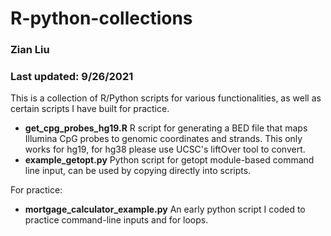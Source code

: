 # R-python-collections
### Zian Liu
### Last updated: 9/26/2021

This is a collection of R/Python scripts for various functionalities, as well as certain scripts I have built for practice.

* **get_cpg_probes_hg19.R** R script for generating a BED file that maps Illumina CpG probes to genomic coordinates and strands. This only works for hg19, for hg38 please use UCSC's liftOver tool to convert. 
* **example_getopt.py** Python script for getopt module-based command line input, can be used by copying directly into scripts.

For practice:
* **mortgage_calculator_example.py** An early python script I coded to practice command-line inputs and for loops.
